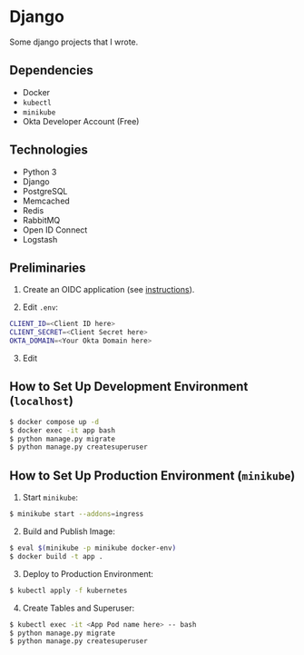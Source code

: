 # Django

Some django projects that I wrote.

## Dependencies

- Docker
- `kubectl`
- `minikube`
- Okta Developer Account (Free)

## Technologies

- Python 3
- Django
- PostgreSQL
- Memcached
- Redis
- RabbitMQ
- Open ID Connect
- Logstash

## Preliminaries

1. Create an OIDC application (see [instructions](https://help.okta.com/en-us/Content/Topics/Apps/Apps_App_Integration_Wizard_OIDC.htm)).

2. Edit `.env`:

```bash
CLIENT_ID=<Client ID here>
CLIENT_SECRET=<Client Secret here>
OKTA_DOMAIN=<Your Okta Domain here>
```

3. Edit 

## How to Set Up Development Environment (`localhost`)

```bash
$ docker compose up -d
$ docker exec -it app bash
$ python manage.py migrate
$ python manage.py createsuperuser
```

## How to Set Up Production Environment (`minikube`)

1. Start `minikube`:

```bash
$ minikube start --addons=ingress
```

2. Build and Publish Image:

```bash
$ eval $(minikube -p minikube docker-env)
$ docker build -t app .
```

3. Deploy to Production Environment:

```bash
$ kubectl apply -f kubernetes
```

4. Create Tables and Superuser:

```bash
$ kubectl exec -it <App Pod name here> -- bash
$ python manage.py migrate
$ python manage.py createsuperuser
```
